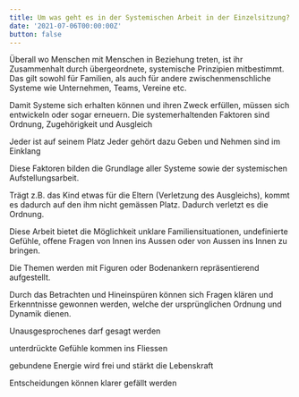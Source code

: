 ```yaml
---
title: Um was geht es in der Systemischen Arbeit in der Einzelsitzung?
date: '2021-07-06T00:00:00Z'
button: false
---
```

Überall wo Menschen mit Menschen in Beziehung treten, ist ihr Zusammenhalt durch übergeordnete, systemische Prinzipien mitbestimmt. Das gilt sowohl für Familien, als auch für andere zwischenmenschliche Systeme wie Unternehmen, Teams, Vereine etc.

Damit Systeme sich erhalten können und ihren Zweck erfüllen, müssen sich entwickeln oder sogar erneuern. Die systemerhaltenden Faktoren sind Ordnung, Zugehörigkeit und Ausgleich

Jeder ist auf seinem Platz	Jeder gehört dazu	Geben und Nehmen sind im Einklang

Diese Faktoren bilden die Grundlage aller Systeme sowie der systemischen Aufstellungsarbeit.

Trägt z.B. das Kind etwas für die Eltern (Verletzung des Ausgleichs), kommt es dadurch auf den ihm nicht gemässen Platz. Dadurch verletzt es die Ordnung.

Diese Arbeit bietet die Möglichkeit unklare Familiensituationen, undefinierte Gefühle, offene Fragen von Innen ins Aussen oder von Aussen ins Innen zu bringen. 

Die Themen werden mit Figuren oder Bodenankern repräsentierend aufgestellt.

Durch das Betrachten und Hineinspüren können sich Fragen klären und Erkenntnisse gewonnen werden, welche der ursprünglichen Ordnung und Dynamik dienen.

Unausgesprochenes darf gesagt werden

unterdrückte Gefühle kommen ins Fliessen

gebundene Energie wird frei und stärkt die Lebenskraft

Entscheidungen können klarer gefällt werden